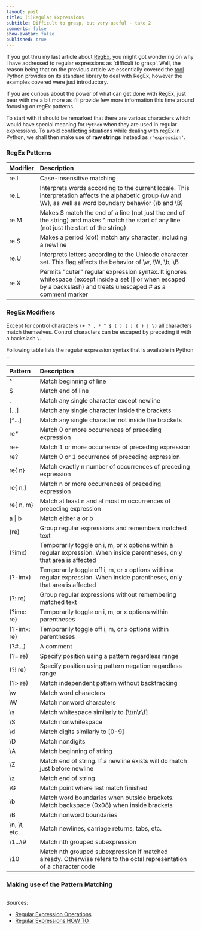 ```yaml
---
layout: post
title: (i)Regular Expressions
subtitle: Difficult to grasp, but very useful - take 2
comments: false
show-avatar: false
published: true
---
```


If you got thru my last article about <a href='http://hpsilva.io/2015-12-12-regular-expressions/'>RegEx</a>, you might got wondering on why i have addressed to regular expressions as 'difficult to grasp'.
Well, the reason being that on the previous article we essentially covered the <a href='https://docs.python.org/2/library/re.html'>tool</a> Python provides on its standard library to deal with RegEx, however the examples covered were just introductory.

If you are curious about the power of what can get done with RegEx, just bear with me a bit more as i'll provide few more information this time around focusing on regEx patterns.

To start with it should be remarked that there are various characters which would have special meaning for `Python` when they are used in regular expressions. 
To avoid conflicting situations while dealing with regEx in Python, we shall then make use of **raw strings** instead as `r'expression'`.

### RegEx Patterns

|Modifier|Description|
|:-|:-|
|re.I|Case-insensitive matching|
|re.L|Interprets words according to the current locale. This interpretation affects the alphabetic group (\w and \W), as well as word boundary behavior (\b and \B)|
|re.M|Makes $ match the end of a line (not just the end of the string) and makes ^ match the start of any line (not just the start of the string)|
|re.S|Makes a period (dot) match any character, including a newline|
|re.U|Interprets letters according to the Unicode character set. This flag affects the behavior of \w, \W, \b, \B|
|re.X|Permits "cuter" regular expression syntax. It ignores whitespace (except inside a set [] or when escaped by a backslash) and treats unescaped # as a comment marker|

### RegEx Modifiers
Except for control characters `(+ ? . * ^ $ ( ) [ ] { } | \)` all characters match themselves. Control characters can be escaped by preceding it with a backslash `\`.

Following table lists the regular expression syntax that is available in Python −

|Pattern|Description|
|:-|:-|
|^|Match beginning of line|
|$|Match end of line|
|.|Match any single character except newline|
|[...]|Match any single character inside the brackets|
|[^...]|Match any single character not inside the brackets|
|re*|Match 0 or more occurrences of preceding expression|
|re+|Match 1 or more occurrence of preceding expression|
|re?|Match 0 or 1 occurrence of preceding expression|
|re{ n}|Match exactly n number of occurrences of preceding expression|
|re{ n,}|Match n or more occurrences of preceding expression|
|re{ n, m}|Match at least n and at most m occurrences of preceding expression|
|a \| b|Match either a or b|
|(re)	|Group regular expressions and remembers matched text|
|(?imx)|Temporarily toggle on i, m, or x options within a regular expression. When inside parentheses, only that area is affected|
|(?-imx)|Temporarily toggle off i, m, or x options within a regular expression. When inside parentheses, only that area is affected|
|(?: re)|Group regular expressions without remembering matched text|
|(?imx: re)|Temporarily toggle on i, m, or x options within parentheses|
|(?-imx: re)|Temporarily toggle off i, m, or x options within parentheses|
|(?#...)|A comment|
|(?= re)|Specify position using a pattern regardless range|
|(?! re)|Specify position using pattern negation regardless range|
|(?> re)|Match independent pattern without backtracking|
|\w|Match word characters|
|\W|Match nonword characters|
|\s|Match whitespace similarly to [\t\n\r\f]|
|\S|Match nonwhitespace|
|\d|Match digits similarly to [0-9]|
|\D|Match nondigits|
|\A|Match beginning of string|
|\Z|Match end of string. If a newline exists will do match just before newline|
|\z|Match end of string|
|\G|Match point where last match finished|
|\b|Match word boundaries when outside brackets. Match backspace (0x08) when inside brackets|
|\B|Match nonword boundaries|
|\n, \t, etc.|Match newlines, carriage returns, tabs, etc.|
|\1...\9|Match nth grouped subexpression|
|\10|Match nth grouped subexpression if matched already. Otherwise refers to the octal representation of a character code|

### Making use of the Pattern Matching
```python

```


Sources:

* <a href='https://docs.python.org/2/library/re.html'>Regular Expression Operations</a>
* <a href='https://docs.python.org/2/howto/regex.html#regex-howto'>Regular Expressions HOW TO</a>


